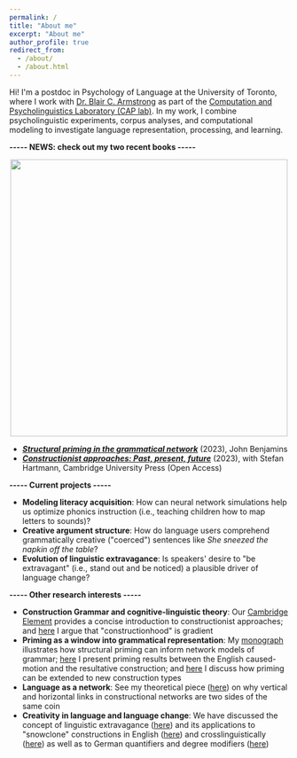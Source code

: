 ```yaml
---
permalink: /
title: "About me"
excerpt: "About me"
author_profile: true
redirect_from: 
  - /about/
  - /about.html
---
```


Hi! I'm a postdoc in Psychology of Language at the University of Toronto, where I work with <a href="http://blairarmstrong.net/">Dr. Blair C. Armstrong</a> as part of the <a href="https://www.utsc.utoronto.ca/labs/caplab/">Computation and Psycholinguistics Laboratory (CAP lab)</a>. 
In my work, I combine psycholinguistic experiments, corpus analyses, and computational modeling to investigate language representation, processing, and learning.

<b>----- NEWS: check out my two recent books -----</b>

<p align="center">
<img src="https://tungerer.github.io/images/Book_covers_2023.jpg" width="500" />
</p>

<ul>
  <li><b><i><a href="https://doi.org/10.1075/cal.35">Structural priming in the grammatical network</a></i></b> (2023), John Benjamins</li>
  <li><b><i><a href="https://doi.org/10.1017/9781009308717">Constructionist approaches: Past, present, future</a></i></b> (2023), with Stefan Hartmann, Cambridge University Press (Open Access)</li>
</ul>

<b>----- Current projects -----</b>
<ul>
  <li><b>Modeling literacy acquisition</b>: How can neural network simulations help us optimize phonics instruction (i.e., teaching children how to map letters to sounds)?</li>
  <li><b>Creative argument structure</b>: How do language users comprehend grammatically creative ("coerced") sentences like <i>She sneezed the napkin off the table</i>?</li>
  <li><b>Evolution of linguistic extravagance</b>: Is speakers' desire to "be extravagant" (i.e., stand out and be noticed) a plausible driver of language change?</li>
</ul>

<b>----- Other research interests -----</b>
<ul>
  <li><b>Construction Grammar and cognitive-linguistic theory</b>: Our <a href="https://doi.org/10.1017/9781009308717">Cambridge Element</a> provides a concise introduction to constructionist approaches; and <a href="https://doi.org/10.24338/cons-543">here</a> I argue that "constructionhood" is gradient</li>
  <li><b>Priming as a window into grammatical representation</b>: My <a href="https://doi.org/10.1075/cal.35">monograph</a> illustrates how structural priming can inform network models of grammar; <a href="https://doi.org/10.1515/cog-2020-0016">here</a> I present priming results between the English caused-motion and the resultative construction; and <a href="https://doi.org/10.1515/gcla-2022-0008">here</a> I discuss how priming can be extended to new construction types</li>
  <li><b>Language as a network</b>: See my theoretical piece (<a href="https://doi.org/10.1075/cf.22011.ung">here</a>) on why vertical and horizontal links in constructional networks are two sides of the same coin</li>
  <li><b>Creativity in language and language change</b>: We have discussed the concept of linguistic extravagance (<a href="https://doi.org/10.1075/bjl.00058.ung">here</a>) and its applications to "snowclone" constructions in English (<a href="https://doi.org/10.1017/S0022226723000117">here</a>) and crosslinguistically (<a href="https://doi.org/10.7203/QF.29.28712">here</a>) as well as to German quantifiers and degree modifiers (<a href="https://doi.org/10.1515/9783110753059-003">here</a>)</li>
</ul>
